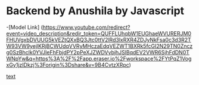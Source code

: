 
# Backend by Anushila by Javascript

-[Model Link] (https://www.youtube.com/redirect?event=video_description&redir_token=QUFFLUhqbW1EUGhaeWVURERJM0FHUVgxbDVUUG5kVEZtQXxBQ3Jtc0ttV2lRd3lxRXR4ZDJyNkFsa0c3d3R2TW93VW9yejlKRjBCWUdqVVRyMHczaEdqVEZWT1BXRk5fcGI2N29TN0Znczg0SzBhclk0YVJIeFhFbjdPY2pPeXJZWDVybjhJSlBqdEV2VWR6SjhFdDN0TWNpYw&q=https%3A%2F%2Fapp.eraser.io%2Fworkspace%2FYtPqZ1VogxGy1jzIDkzj%3Forigin%3Dshare&v=9B4CvtzXRpc)


[text](https://chatgpt.com/s/m_687753ec90f0819196907fd2cdab570f)